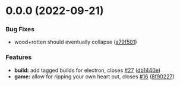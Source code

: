 # 0.0.0 (2022-09-21)


### Bug Fixes

* wood+rotten should eventually collapse ([a79f501](https://github.com/seiyria/tsavorite/commit/a79f5019687e2bd1e4889ec1e701b2cc16d63c2d))


### Features

* **build:** add tagged builds for electron, closes [#27](https://github.com/seiyria/tsavorite/issues/27) ([db1440e](https://github.com/seiyria/tsavorite/commit/db1440e55efab9bd6fd11958824bd9483fbcc800))
* **game:** allow for ripping your own heart out, closes [#16](https://github.com/seiyria/tsavorite/issues/16) ([8f90227](https://github.com/seiyria/tsavorite/commit/8f9022786859715f1720f208b4a49ca3653d81b8))



